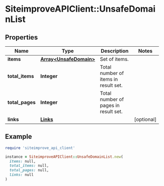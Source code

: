 # SiteimproveAPIClient::UnsafeDomainList

## Properties

| Name | Type | Description | Notes |
| ---- | ---- | ----------- | ----- |
| **items** | [**Array&lt;UnsafeDomain&gt;**](UnsafeDomain.md) | Set of items. |  |
| **total_items** | **Integer** | Total number of items in result set. |  |
| **total_pages** | **Integer** | Total number of pages in result set. |  |
| **links** | [**Links**](Links.md) |  | [optional] |

## Example

```ruby
require 'siteimprove_api_client'

instance = SiteimproveAPIClient::UnsafeDomainList.new(
  items: null,
  total_items: null,
  total_pages: null,
  links: null
)
```

